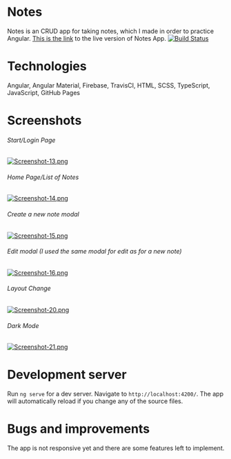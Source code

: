 # Notes

Notes is an CRUD app for taking notes, which I made in order to practice Angular. [This is the link](https://culinovic-a.github.io/Notes/) to the live version of Notes App. [![Build Status](https://travis-ci.com/culinovic-a/Notes.svg?branch=master)](https://travis-ci.com/culinovic-a/Notes)


# Technologies 

Angular, Angular Material, Firebase, TravisCI, HTML, SCSS, TypeScript, JavaScript, GitHub Pages


# Screenshots

###### Start/Login Page 
[![Screenshot-13.png](https://i.postimg.cc/JhPhPNcF/Screenshot-13.png)](https://postimg.cc/hJQgG7Y8)

###### Home Page/List of Notes
[![Screenshot-14.png](https://i.postimg.cc/cLjVB6VS/Screenshot-14.png)](https://postimg.cc/DSrj2fvj)

###### Create a new note modal
[![Screenshot-15.png](https://i.postimg.cc/zBkt6fP3/Screenshot-15.png)](https://postimg.cc/47mQhXGT)

###### Edit modal (I used the same modal for edit as for a new note)
[![Screenshot-16.png](https://i.postimg.cc/7hsBPW4k/Screenshot-16.png)](https://postimg.cc/1VF0JM4C)

###### Layout Change
[![Screenshot-20.png](https://i.postimg.cc/yY3hSdX9/Screenshot-20.png)](https://postimg.cc/6yw4kBP5)

###### Dark Mode
[![Screenshot-21.png](https://i.postimg.cc/sX27fDgM/Screenshot-21.png)](https://postimg.cc/GBZHqRYR)


# Development server

Run `ng serve` for a dev server. Navigate to `http://localhost:4200/`. The app will automatically reload if you change any of the source files.


# Bugs and improvements

The app is not responsive yet and there are some features left to implement.
